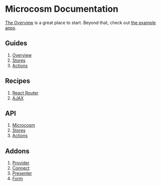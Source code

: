 # Microcosm Documentation

[The Overview](guides/01-overview.md) is a great place to
start. Beyond that, check out [the example apps](../examples).

## Guides

1. [Overview](guides/01-overview.md)
2. [Stores](guides/02-stores.md)
3. [Actions](guides/03-actions.md)

## Recipes

1. [React Router](recipes/react-router.md)
2. [AJAX](recipes/ajax.md)

## API

1. [Microcosm](api/microcosm.md)
2. [Stores](api/stores.md)
3. [Actions](api/actions.md)

## Addons

1. [Provider](api/provider.md)
2. [Connect](api/connect.md)
3. [Presenter](api/presenter.md)
4. [Form](api/form.md)

